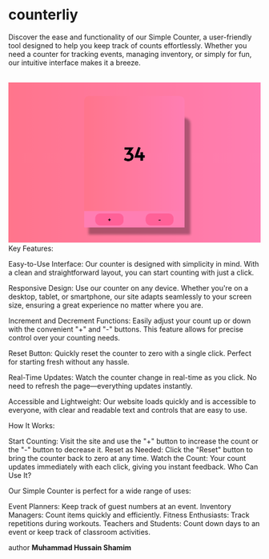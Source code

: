 # counterliy <br>

<p>Discover the ease and functionality of our Simple Counter, a user-friendly tool designed to help you keep track of counts effortlessly. Whether you need a counter for tracking events, managing inventory, or simply for fun, our intuitive interface makes it a breeze.</p>
<br>
<img src="./counter.png" alt="counter">
<br>
Key Features:

Easy-to-Use Interface: Our counter is designed with simplicity in mind. With a clean and straightforward layout, you can start counting with just a click.

Responsive Design: Use our counter on any device. Whether you're on a desktop, tablet, or smartphone, our site adapts seamlessly to your screen size, ensuring a great experience no matter where you are.

Increment and Decrement Functions: Easily adjust your count up or down with the convenient "+" and "-" buttons. This feature allows for precise control over your counting needs.

Reset Button: Quickly reset the counter to zero with a single click. Perfect for starting fresh without any hassle.

Real-Time Updates: Watch the counter change in real-time as you click. No need to refresh the page—everything updates instantly.

Accessible and Lightweight: Our website loads quickly and is accessible to everyone, with clear and readable text and controls that are easy to use.

How It Works:

Start Counting: Visit the site and use the "+" button to increase the count or the "-" button to decrease it.
Reset as Needed: Click the "Reset" button to bring the counter back to zero at any time.
Watch the Count: Your count updates immediately with each click, giving you instant feedback.
Who Can Use It?

Our Simple Counter is perfect for a wide range of uses:

Event Planners: Keep track of guest numbers at an event.
Inventory Managers: Count items quickly and efficiently.
Fitness Enthusiasts: Track repetitions during workouts.
Teachers and Students: Count down days to an event or keep track of classroom activities.

author <b>Muhammad Hussain Shamim</b>  
